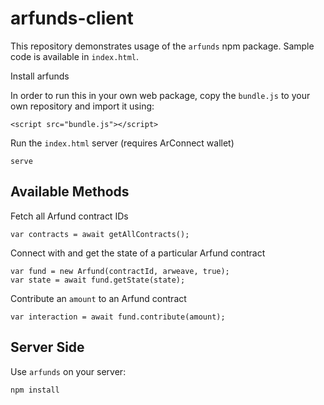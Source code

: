 # arfunds-client

This repository demonstrates usage of the `arfunds` npm package. Sample code is available in `index.html`. 

Install arfunds

In order to run this in your own web package, copy the `bundle.js` to your own repository and import it using:
```
<script src="bundle.js"></script>
```

Run the `index.html` server (requires ArConnect wallet)
```
serve
```

## Available Methods

Fetch all Arfund contract IDs
```
var contracts = await getAllContracts();
```

Connect with and get the state of a particular Arfund contract
```
var fund = new Arfund(contractId, arweave, true);
var state = await fund.getState(state);
```

Contribute an `amount` to an Arfund contract
```
var interaction = await fund.contribute(amount);
```

## Server Side
Use `arfunds` on your server:

```
npm install
```


